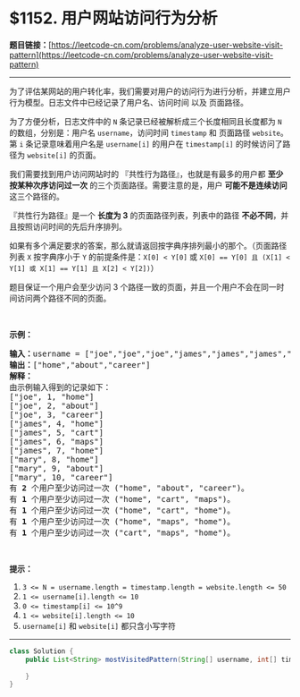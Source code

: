 # $1152. 用户网站访问行为分析

**题目链接：**[https://leetcode-cn.com/problems/analyze-user-website-visit-pattern](https://leetcode-cn.com/problems/analyze-user-website-visit-pattern)

---

<div class="content__1Y2H">
 <div class="notranslate">
  <p>为了评估某网站的用户转化率，我们需要对用户的访问行为进行分析，并建立用户行为模型。日志文件中已经记录了用户名、访问时间 以及 页面路径。</p> 
  <p>为了方便分析，日志文件中的 <code>N</code>&nbsp;条记录已经被解析成三个长度相同且长度都为 <code>N</code> 的数组，分别是：用户名&nbsp;<code>username</code>，访问时间&nbsp;<code>timestamp</code>&nbsp;和 页面路径&nbsp;<code>website</code>。第 <code>i</code>&nbsp;条记录意味着用户名是&nbsp;<code>username[i]</code>&nbsp;的用户在 <code>timestamp[i]</code>&nbsp;的时候访问了路径为&nbsp;<code>website[i]</code>&nbsp;的页面。</p> 
  <p>我们需要找到用户访问网站时的 『共性行为路径』，也就是有最多的用户都 <strong>至少按某种次序访问过一次</strong> 的三个页面路径。需要注意的是，用户 <strong>可能不是连续访问</strong> 这三个路径的。</p> 
  <p>『共性行为路径』是一个&nbsp;<strong>长度为 3</strong> 的页面路径列表，列表中的路径&nbsp;<strong>不必不同</strong>，并且按照访问时间的先后升序排列。</p> 
  <p>如果有多个满足要求的答案，那么就请返回按字典序排列最小的那个。（页面路径列表&nbsp;<code>X</code>&nbsp;按字典序小于&nbsp;<code>Y</code> 的前提条件是：<code>X[0] &lt; Y[0]</code> 或 <code>X[0] == Y[0] 且 (X[1] &lt; Y[1] 或 X[1] == Y[1] 且 X[2] &lt; Y[2])</code>）</p> 
  <p>题目保证一个用户会至少访问 3 个路径一致的页面，并且一个用户不会在同一时间访问两个路径不同的页面。</p> 
  <p>&nbsp;</p> 
  <p><strong>示例：</strong></p> 
  <pre class="language-text"><strong>输入：</strong>username = ["joe","joe","joe","james","james","james","james","mary","mary","mary"], timestamp = [1,2,3,4,5,6,7,8,9,10], website = ["home","about","career","home","cart","maps","home","home","about","career"]
<strong>输出：</strong>["home","about","career"]
<strong>解释：</strong>
由示例输入得到的记录如下：
["joe", 1, "home"]
["joe", 2, "about"]
["joe", 3, "career"]
["james", 4, "home"]
["james", 5, "cart"]
["james", 6, "maps"]
["james", 7, "home"]
["mary", 8, "home"]
["mary", 9, "about"]
["mary", 10, "career"]
有 <strong>2</strong> 个用户至少访问过一次 ("home", "about", "career")。
有 <strong>1</strong> 个用户至少访问过一次 ("home", "cart", "maps")。
有 <strong>1</strong> 个用户至少访问过一次 ("home", "cart", "home")。
有 <strong>1</strong> 个用户至少访问过一次 ("home", "maps", "home")。
有 <strong>1</strong> 个用户至少访问过一次 ("cart", "maps", "home")。
</pre> 
  <p>&nbsp;</p> 
  <p><strong>提示：</strong></p> 
  <ol> 
   <li><code>3 &lt;= N = username.length = timestamp.length = website.length &lt;= 50</code></li> 
   <li><code>1 &lt;= username[i].length &lt;= 10</code></li> 
   <li><code>0 &lt;= timestamp[i] &lt;= 10^9</code></li> 
   <li><code>1 &lt;= website[i].length &lt;= 10</code></li> 
   <li><code>username[i]</code> 和&nbsp;<code>website[i]</code>&nbsp;都只含小写字符</li> 
  </ol> 
 </div>
</div>

---

```java
class Solution {
    public List<String> mostVisitedPattern(String[] username, int[] timestamp, String[] website) {
        
    }
}
```